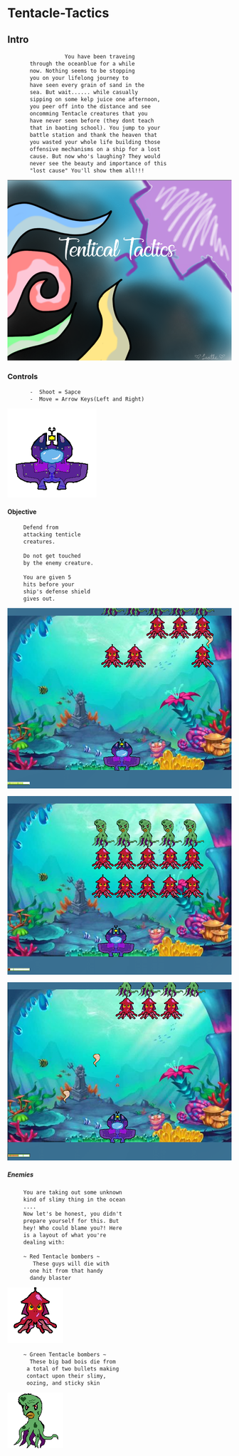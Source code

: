 # Tentacle-Tactics
## Intro
                      You have been traveing 
           through the oceanblue for a while 
           now. Nothing seems to be stopping
           you on your lifelong journey to 
           have seen every grain of sand in the
           sea. But wait...... while casually 
           sipping on some kelp juice one afternoon,
           you peer off into the distance and see 
           oncomming Tentacle creatures that you 
           have never seen before (they dont teach
           that in baoting school). You jump to your
           battle station and thank the heaven that 
           you wasted your whole life building those
           offensive mechanisms on a ship for a lost
           cause. But now who's laughing? They would
           never see the beauty and importance of this
           "lost cause" You'll show them all!!!
           
   ![alt text](https://raw.githubusercontent.com/WakasaHitomi/Tentacle-Tactics/master/screenshots/TT-start_screen.PNG "Logo Title Text 1")
           
###  Controls
           -  Shoot = Sapce
           -  Move = Arrow Keys(Left and Right)
           
           
 ![alt text](https://raw.githubusercontent.com/WakasaHitomi/Tentacle-Tactics/master/images/TT-p-ship-1.png "Logo Title Text 1")
        
#### Objective
         Defend from
         attacking tenticle 
         creatures.
         
         Do not get touched
         by the enemy creature.
         
         You are given 5 
         hits before your 
         ship's defense shield
         gives out.
         
   ![alt text](https://raw.githubusercontent.com/WakasaHitomi/Tentacle-Tactics/master/screenshots/in_game_1.PNG "Logo Title Text 1")
   
   ![alt text](https://raw.githubusercontent.com/WakasaHitomi/Tentacle-Tactics/master/screenshots/in_game_2.PNG "Logo Title Text 1")
   
   ![alt text](https://raw.githubusercontent.com/WakasaHitomi/Tentacle-Tactics/master/screenshots/in_game_3.PNG "Logo Title Text 1")
   
   
   
##### Enemies
         You are taking out some unknown
         kind of slimy thing in the ocean
         .... 
         Now let's be honest, you didn't
         prepare yourself for this. But 
         hey! Who could blame you?! Here
         is a layout of what you're
         dealing with:
         
         ~ Red Tentacle bombers ~
            These guys will die with
           one hit from that handy 
           dandy blaster
           
           
   ![alt text](https://raw.githubusercontent.com/WakasaHitomi/Tentacle-Tactics/master/images/TT-M1-1.png "Logo Title Text 1")
           
         ~ Green Tentacle bombers ~
           These big bad bois die from
          a total of two bullets making
          contact upon their slimy, 
          oozing, and sticky skin
          
          
   ![alt text](https://raw.githubusercontent.com/WakasaHitomi/Tentacle-Tactics/master/images/TT-M2-1.png "Logo Title Text 1")
